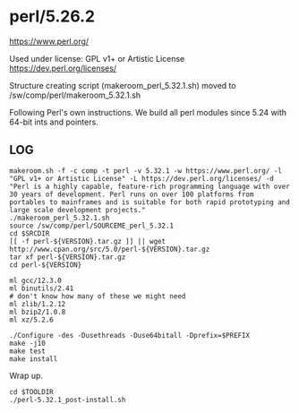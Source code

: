 perl/5.26.2
===========

<https://www.perl.org/>

Used under license:
GPL v1+ or Artistic License
<https://dev.perl.org/licenses/>

Structure creating script (makeroom_perl_5.32.1.sh) moved to /sw/comp/perl/makeroom_5.32.1.sh

Following Perl's own instructions.  We build all perl modules since 5.24 with
64-bit ints and pointers.


LOG
---

    makeroom.sh -f -c comp -t perl -v 5.32.1 -w https://www.perl.org/ -l "GPL v1+ or Artistic License" -L https://dev.perl.org/licenses/ -d "Perl is a highly capable, feature-rich programming language with over 30 years of development. Perl runs on over 100 platforms from portables to mainframes and is suitable for both rapid prototyping and large scale development projects."
    ./makeroom_perl_5.32.1.sh 
    source /sw/comp/perl/SOURCEME_perl_5.32.1
    cd $SRCDIR
    [[ -f perl-${VERSION}.tar.gz ]] || wget http://www.cpan.org/src/5.0/perl-${VERSION}.tar.gz
    tar xf perl-${VERSION}.tar.gz
    cd perl-${VERSION}

    ml gcc/12.3.0
    ml binutils/2.41
    # don't know how many of these we might need
    ml zlib/1.2.12
    ml bzip2/1.0.8
    ml xz/5.2.6

    ./Configure -des -Dusethreads -Duse64bitall -Dprefix=$PREFIX
    make -j10
    make test
    make install

Wrap up.

    cd $TOOLDIR
    ./perl-5.32.1_post-install.sh
